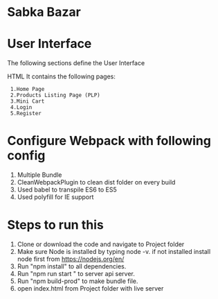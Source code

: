 # Sabka Bazar
# User Interface

The following sections define the User Interface

HTML
    It contains the following pages:

     1.Home Page
     2.Products Listing Page (PLP)
     3.Mini Cart
     4.Login
     5.Register


# Configure Webpack with following config

1. Multiple Bundle
2. CleanWebpackPlugin to clean dist folder on every build
3. Used babel to transpile ES6 to ES5
4. Used polyfill for IE support


# Steps to run this

1. Clone or download the code and navigate to Project folder 
2. Make sure Node is installed by typing node -v. if not installed install node first from https://nodejs.org/en/ 
3. Run "npm install" to all dependencies.
4. Run "npm run start " to server api server.
5. Run "npm build-prod" to make bundle file.
6. open index.html from Project folder with live server
